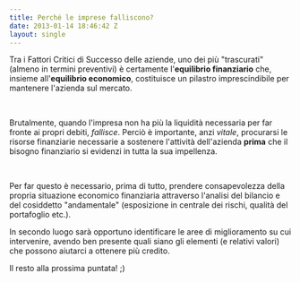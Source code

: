 ```yaml
---
title: Perché le imprese falliscono?
date: 2013-01-14 18:46:42 Z
layout: single
---
```


<div class="posterous_autopost">
<div class="p_embed p_image_embed"></div>
Tra i Fattori Critici di Successo delle aziende, uno dei più "trascurati" (almeno in termini preventivi) è certamente l'<b>equilibrio finanziario</b> che, insieme all'<b>equilibrio economico</b>, costituisce un pilastro imprescindibile per mantenere l'azienda sul mercato.

&nbsp;

Brutalmente, quando l'impresa non ha più la liquidità necessaria per far fronte ai propri debiti, <i>fallisce</i>. Perciò è importante, anzi <i>vitale</i>, procurarsi le risorse finanziarie necessarie a sostenere l'attività dell'azienda <b>prima</b> che il bisogno finanziario si evidenzi in tutta la sua impellenza.

&nbsp;

Per far questo è necessario, prima di tutto, prendere consapevolezza della propria situazione economico finanziaria attraverso l'analisi del bilancio e del cosiddetto "andamentale" (esposizione in centrale dei rischi, qualità del portafoglio etc.).

In secondo luogo sarà opportuno identificare le aree di miglioramento su cui intervenire, avendo ben presente quali siano gli elementi (e relativi valori) che possono aiutarci a ottenere più credito.
<div>Il resto alla prossima puntata! ;)</div>
</div>